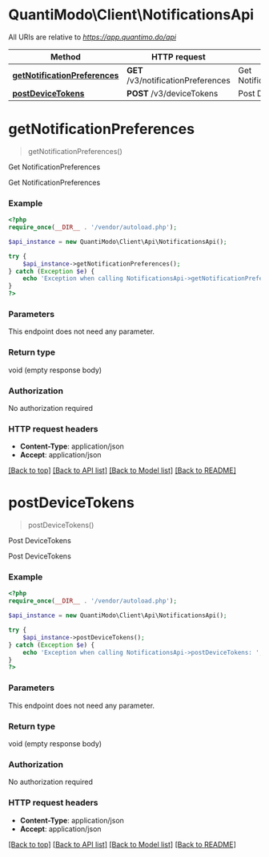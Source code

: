 # QuantiModo\Client\NotificationsApi

All URIs are relative to *https://app.quantimo.do/api*

Method | HTTP request | Description
------------- | ------------- | -------------
[**getNotificationPreferences**](NotificationsApi.md#getNotificationPreferences) | **GET** /v3/notificationPreferences | Get NotificationPreferences
[**postDeviceTokens**](NotificationsApi.md#postDeviceTokens) | **POST** /v3/deviceTokens | Post DeviceTokens


# **getNotificationPreferences**
> getNotificationPreferences()

Get NotificationPreferences

Get NotificationPreferences

### Example
```php
<?php
require_once(__DIR__ . '/vendor/autoload.php');

$api_instance = new QuantiModo\Client\Api\NotificationsApi();

try {
    $api_instance->getNotificationPreferences();
} catch (Exception $e) {
    echo 'Exception when calling NotificationsApi->getNotificationPreferences: ', $e->getMessage(), PHP_EOL;
}
?>
```

### Parameters
This endpoint does not need any parameter.

### Return type

void (empty response body)

### Authorization

No authorization required

### HTTP request headers

 - **Content-Type**: application/json
 - **Accept**: application/json

[[Back to top]](#) [[Back to API list]](../../README.md#documentation-for-api-endpoints) [[Back to Model list]](../../README.md#documentation-for-models) [[Back to README]](../../README.md)

# **postDeviceTokens**
> postDeviceTokens()

Post DeviceTokens

Post DeviceTokens

### Example
```php
<?php
require_once(__DIR__ . '/vendor/autoload.php');

$api_instance = new QuantiModo\Client\Api\NotificationsApi();

try {
    $api_instance->postDeviceTokens();
} catch (Exception $e) {
    echo 'Exception when calling NotificationsApi->postDeviceTokens: ', $e->getMessage(), PHP_EOL;
}
?>
```

### Parameters
This endpoint does not need any parameter.

### Return type

void (empty response body)

### Authorization

No authorization required

### HTTP request headers

 - **Content-Type**: application/json
 - **Accept**: application/json

[[Back to top]](#) [[Back to API list]](../../README.md#documentation-for-api-endpoints) [[Back to Model list]](../../README.md#documentation-for-models) [[Back to README]](../../README.md)

